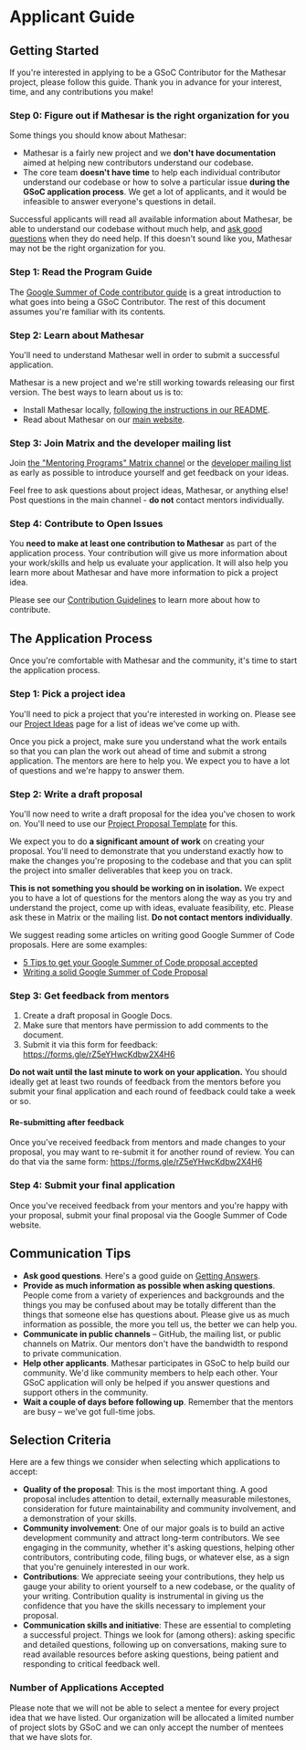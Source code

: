 # Applicant Guide

## Getting Started

If you're interested in applying to be a GSoC Contributor for the Mathesar project, please follow this guide. Thank you in advance for your interest, time, and any contributions you make!

### Step 0: Figure out if Mathesar is the right organization for you
Some things you should know about Mathesar:
- Mathesar is a fairly new project and we **don't have documentation** aimed at helping new contributors understand our codebase.
- The core team **doesn't have time** to help each individual contributor understand our codebase or how to solve a particular issue **during the GSoC application process**. We get a lot of applicants, and it would be infeasible to answer everyone's questions in detail.

Successful applicants will read all available information about Mathesar, be able to understand our codebase without much help, and [ask good questions](https://www.mikeash.com/getting_answers.html) when they do need help. If this doesn't sound like you, Mathesar may not be the right organization for you.

### Step 1: Read the Program Guide
The [Google Summer of Code contributor guide](https://google.github.io/gsocguides/student/) is a great introduction to what goes into being a GSoC Contributor. The rest of this document assumes you're familiar with its contents.

### Step 2: Learn about Mathesar
You'll need to understand Mathesar well in order to submit a successful application. 

Mathesar is a new project and we're still working towards releasing our first version. The best ways to learn about us is to:
- Install Mathesar locally, [following the instructions in our README](https://github.com/centerofci/mathesar).
- Read about Mathesar on our [main website](https://mathesar.org).

### Step 3: Join Matrix and the developer mailing list
Join [the "Mentoring Programs" Matrix channel](/community/matrix) or the [developer mailing list](/community/mailing-lists) as early as possible to introduce yourself and get feedback on your ideas.

Feel free to ask questions about project ideas, Mathesar, or anything else! Post questions in the main channel - **do not** contact mentors individually. 

### Step 4: Contribute to Open Issues
You **need to make at least one contribution to Mathesar** as part of the application process. Your contribution will give us more information about your work/skills and help us evaluate your application. It will also help you learn more about Mathesar and have more information to pick a project idea.

Please see our [Contribution Guidelines](https://github.com/centerofci/mathesar/blob/develop/CONTRIBUTING.md) to learn more about how to contribute.

## The Application Process
Once you're comfortable with Mathesar and the community, it's time to start the application process.

### Step 1: Pick a project idea
You'll need to pick a project that you're interested in working on. Please see our [Project Ideas](/community/mentoring/project-ideas) page for a list of ideas we've come up with.

Once you pick a project, make sure you understand what the work entails so that you can plan the work out ahead of time and submit a strong application. The mentors are here to help you. We expect you to have a lot of questions and we're happy to answer them.

### Step 2: Write a draft proposal
You'll now need to write a draft proposal for the idea you've chosen to work on. You'll need to use our [Project Proposal Template](/community/mentoring/project-proposal-template) for this.

We expect you to do **a significant amount of work** on creating your proposal. You'll need to demonstrate that you understand exactly how to make the changes you're proposing to the codebase and that you can split the project into smaller deliverables that keep you on track.

**This is not something you should be working on in isolation.** We expect you to have a lot of questions for the mentors along the way as you try and understand the project, come up with ideas, evaluate feasibility, etc. Please ask these in Matrix or the mailing list. **Do not contact mentors individually**.

We suggest reading some articles on writing good Google Summer of Code proposals. Here are some examples:

* [5 Tips to get your Google Summer of Code proposal accepted](https://people.csail.mit.edu/baghdadi/TXT_blog/5_advices_to_get_your_proposal_accepted.lyx.html)
* [Writing a solid Google Summer of Code Proposal](https://medium.com/@evenstensberg/writing-a-solid-google-summer-of-code-proposal-a200fc6e785b)

### Step 3: Get feedback from mentors
1. Create a draft proposal in Google Docs.
2. Make sure that mentors have permission to add comments to the document.
3. Submit it via this form for feedback: https://forms.gle/rZ5eYHwcKdbw2X4H6

**Do not wait until the last minute to work on your application.** You should ideally get at least two rounds of feedback from the mentors before you submit your final application and each round of feedback could take a week or so.

#### Re-submitting after feedback
Once you've received feedback from mentors and made changes to your proposal, you may want to re-submit it for another round of review. You can do that via the same form: https://forms.gle/rZ5eYHwcKdbw2X4H6

### Step 4: Submit your final application
Once you've received feedback from your mentors and you're happy with your proposal, submit your final proposal via the Google Summer of Code website.

## Communication Tips
- **Ask good questions**. Here's a good guide on [Getting Answers](https://www.mikeash.com/getting_answers.html).
- **Provide as much information as possible when asking questions**. People come from a variety of experiences and backgrounds and the things you may be confused about may be totally different than the things that someone else has questions about. Please give us as much information as possible, the more you tell us, the better we can help you.
- **Communicate in public channels** – GitHub, the mailing list, or public channels on Matrix. Our mentors don't have the bandwidth to respond to private communication.
- **Help other applicants**. Mathesar participates in GSoC to help build our community. We'd like community members to help each other. Your GSoC application will only be helped if you answer questions and support others in the community.
- **Wait a couple of days before following up**. Remember that the mentors are busy – we've got full-time jobs.

## Selection Criteria
Here are a few things we consider when selecting which applications to accept:
- **Quality of the proposal**: This is the most important thing. A good proposal includes attention to detail, externally measurable milestones, consideration for future maintainability and community involvement, and a demonstration of your skills.
- **Community involvement**: One of our major goals is to build an active development community and attract long-term contributors. We see engaging in the community, whether it's asking questions, helping other contributors, contributing code, filing bugs, or whatever else, as a sign that you're genuinely interested in our work.
- **Contributions**: We appreciate seeing your contributions, they help us gauge your ability to orient yourself to a new codebase, or the quality of your writing. Contribution quality is instrumental in giving us the confidence that you have the skills necessary to implement your proposal.
- **Communication skills and initiative**: These are essential to completing a successful project. Things we look for (among others): asking specific and detailed questions, following up on conversations, making sure to read available resources before asking questions, being patient and responding to critical feedback well.

### Number of Applications Accepted
Please note that we will not be able to select a mentee for every project idea that we have listed. Our organization will be allocated a limited number of project slots by GSoC and we can only accept the number of mentees that we have slots for.
